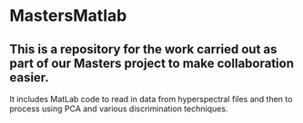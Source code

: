 # MastersMatlab

## This is a repository for the work carried out as part of our Masters project to make collaboration easier.

It includes MatLab code to read in data from hyperspectral files and then to process using PCA and various discrimination techniques.
